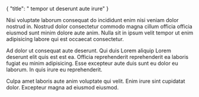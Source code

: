 {
  "title": " tempor ut deserunt aute irure"
}

Nisi voluptate laborum consequat do incididunt enim nisi veniam dolor nostrud in. Nostrud dolor consectetur commodo magna cillum officia officia eiusmod sunt minim dolore aute anim. Nulla sit in ipsum velit tempor ut enim adipisicing labore qui est occaecat consectetur.

Ad dolor ut consequat aute deserunt. Qui duis Lorem aliquip Lorem deserunt elit quis est est ea. Officia reprehenderit reprehenderit ea laboris fugiat eu minim adipisicing. Esse excepteur aute duis sunt eu dolor eu laborum. In quis irure eu reprehenderit.

Culpa amet laboris aute anim voluptate qui velit. Enim irure sint cupidatat dolor. Excepteur magna ad eiusmod eiusmod.